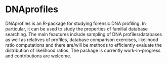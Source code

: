 DNAprofiles
===========

DNAprofiles is an R-package for studying forensic DNA profiling. In particular, it can be used to study the properties of familial database searching. The main feautures include sampling of DNA profiles/databases as well as relatives of profiles, database comparison exercises, likelihood ratio computations and there are/will be methods to efficiently evaluate the distribution of likelihood ratios. The package is currently work-in-progress and contributions are welcome.
